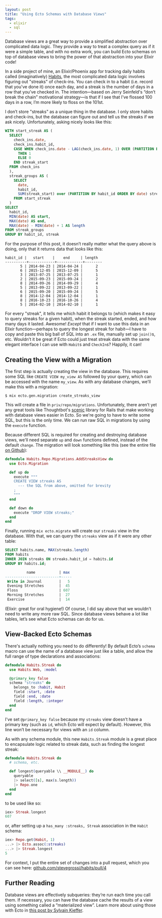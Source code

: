 ```yaml
---
layout: post
title: "Using Ecto Schemas with Database Views"
tags:
  - elixir
  - sql
---
```


Database views are a great way to provide a simplified abstraction over complicated data logic. They provide a way to treat a complex query as if it were a simple table, and with no extra work, you can build Ecto schemas on top of database views to bring the power of that abstraction into your Elixir code!

<!--more-->

In a side project of mine, an Elixir/Phoenix app for tracking daily habits called (imaginatively) [Habits](https://github.com/stevegrossi/habits), the most complicated data logic involves figuring out "streaks" of check-ins. You can check in to a habit (i.e. record that you've done it) once each day, and a streak is the number of days in a row that you’ve checked in. The intention—based on Jerry Seinfeld's “don’t break the chain” motivational strategy—is that if I see that I’ve flossed 100 days in a row, I’m more likely to floss on the 101st.

I don’t store "streaks" as a unique thing in the database. I only store habits and check-ins, but the database can figure out and tell us the streaks if we ask nicely. Unfortunately, asking nicely looks like this:

```sql
WITH start_streak AS (
  SELECT
    check_ins.date,
    check_ins.habit_id,
    CASE WHEN check_ins.date - LAG(check_ins.date, 1) OVER (PARTITION BY check_ins.habit_id ORDER BY check_ins.date) > 1
      THEN 1
      ELSE 0
    END streak_start
  FROM check_ins
  ),
  streak_groups AS (
    SELECT
      date,
      habit_id,
      SUM(streak_start) over (PARTITION BY habit_id ORDER BY date) streak
    FROM start_streak
  )
SELECT
  habit_id,
  MIN(date) AS start,
  MAX(date) AS end,
  MAX(date) - MIN(date) + 1 AS length
FROM streak_groups
GROUP BY habit_id, streak
```

For the purpose of this post, it doesn’t really matter what the query above is doing, only that it returns data that looks like this:

```
habit_id |   start    |    end     | length
----------+------------+------------+--------
       5 | 2014-04-23 | 2014-04-24 |      2
       6 | 2015-12-05 | 2015-12-09 |      5
       3 | 2013-07-25 | 2013-07-25 |      1
       2 | 2015-09-23 | 2015-09-24 |      2
       8 | 2014-09-26 | 2014-09-29 |      4
       5 | 2013-09-22 | 2013-09-22 |      1
       6 | 2015-09-20 | 2015-09-24 |      5
       8 | 2014-12-04 | 2014-12-04 |      1
       8 | 2016-10-23 | 2016-10-26 |      4
       5 | 2014-02-10 | 2014-02-10 |      1
```

For every "streak", it tells me which habit it belongs to (which makes it easy to query streaks for a given habit), when the streak started, ended, and how many days it lasted. Awesome! *Except* that if I want to use this data in an Elixir function—perhaps to query the longest streak for habit—I have to copy and paste this big ball of SQL into an `.ex` file, manually set up `join()`s, etc. Wouldn’t it be great if Ecto could just treat streak data with the same elegant interface I can use with `Habit`s and `CheckIn`s? Happily, it can!

## Creating the View with a Migration

The first step is actually creating the view in the database. This requires some SQL like `CREATE VIEW my_view AS` followed by your query, which can be accessed with the name `my_view`. As with any database changes, we'll make this with a migration:

```
$ mix ecto.gen.migration create_streaks_view
```

This will create a file in `priv/repo/migrations`. Unfortunately, there aren’t yet any great tools like Thoughtbot's [scenic](https://github.com/thoughtbot/scenic) library for Rails that make working with database views easier in Ecto. So we're going to have to write some SQL, but this is the only time. We can run raw SQL in migrations by using the `execute` function.

Because different SQL is required for creating and destroying database views, we'll need separate `up` and `down` functions defined, instead of the default `change`. The migration will look something like this (see the entire file [on Github](https://github.com/stevegrossi/habits/blob/master/priv/repo/migrations/20170111012241_add_streaks_view.exs)):

```elixir
defmodule Habits.Repo.Migrations.AddStreaksView do
  use Ecto.Migration

  def up do
    execute """
    CREATE VIEW streaks AS
      --- the SQL from above, omitted for brevity
    ;
    """
  end

  def down do
    execute "DROP VIEW streaks;"
  end
end
```

Finally, running `mix ecto.migrate` will create our `streaks` view in the database. With that, we can query the `streaks` view as if it were any other table:

```sql
SELECT habits.name, MAX(streaks.length)
FROM habits
INNER JOIN streaks ON streaks.habit_id = habits.id
GROUP BY habits.id;

          name           | max
-------------------------+-----
 Write in Journal        |   5
 Evening Stretches       |  45
 Floss                   | 607
 Morning Stretches       |  27
 Exercise                |  14
```

(Elixir: great for oral hygiene!) Of course, I did say above that we wouldn’t need to write any more raw SQL. Since database views behave a lot like tables, let’s see what Ecto schemas can do for us.

## View-Backed Ecto Schemas

There's actually nothing you need to do differently! By default Ecto’s `schema` macro can use the name of a database view just like a table, and allow the full range of type declarations and associations:

```elixir
defmodule Habits.Streak do
  use Habits.Web, :model

  @primary_key false
  schema "streaks" do
    belongs_to :habit, Habit
    field :start, :date
    field :end, :date
    field :length, :integer
  end
end
```

I've set `@primary_key false` because my `streaks` view doesn’t have a primary key (such as `id`, which Ecto will expect by default). However, this line won’t be necessary for views with an `id` column.

As with any schema module, this new `Habits.Streak` module is a great place to encapsulate logic related to streak data, such as finding the longest streak:

```elixir
defmodule Habits.Streak do
  # schema, etc.

  def longest(queryable \\ __MODULE__) do
    queryable
    |> select([s], max(s.length))
    |> Repo.one
  end
end
```

to be used like so:

```elixir
iex> Streak.longest
607
```

or, after setting up a `has_many :streaks, Streak` association in the `Habit` schema:

```elixir
iex> Repo.get(Habit, 1)
...> |> Ecto.assoc(:streaks)
...> |> Streak.longest
5
```

For context, I put the entire set of changes into a pull request, which you can see here: [github.com/stevegrossi/habits/pull/4](https://github.com/stevegrossi/habits/pull/4)

## Further Reading

Database views are effectively subqueries: they’re run each time you call them. If necessary, you can have the database cache the results of a view using something called a “materialized view”. Learn more about using those with Ecto in [this post by Sylvain Kieffer](https://medium.com/@kaisersly/materialized-views-in-ecto-8887bc89efa5).
